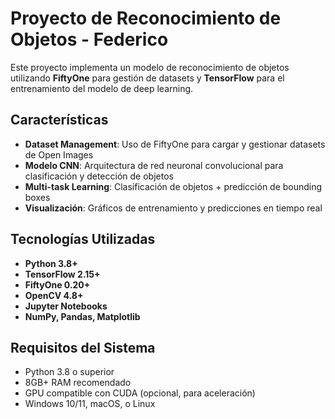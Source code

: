 # Proyecto de Reconocimiento de Objetos - Federico

Este proyecto implementa un modelo de reconocimiento de objetos utilizando **FiftyOne** para gestión de datasets y **TensorFlow** para el entrenamiento del modelo de deep learning.

## Características

- **Dataset Management**: Uso de FiftyOne para cargar y gestionar datasets de Open Images
- **Modelo CNN**: Arquitectura de red neuronal convolucional para clasificación y detección de objetos
- **Multi-task Learning**: Clasificación de objetos + predicción de bounding boxes
- **Visualización**: Gráficos de entrenamiento y predicciones en tiempo real

## Tecnologías Utilizadas

- **Python 3.8+**
- **TensorFlow 2.15+**
- **FiftyOne 0.20+**
- **OpenCV 4.8+**
- **Jupyter Notebooks**
- **NumPy, Pandas, Matplotlib**

## Requisitos del Sistema

- Python 3.8 o superior
- 8GB+ RAM recomendado
- GPU compatible con CUDA (opcional, para aceleración)
- Windows 10/11, macOS, o Linux